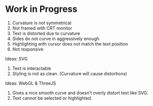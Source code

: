 # Work in Progress
1. Curvature is not symmetrical
2. Not framed with CRT monitor
3. Text is distorted due to curvature
4. Sides do not curve in aggressively enough
5. Highlighting with cursor does not match the text position
6. Not responsive

Ideas: SVG
1. Text is interactable
2. Styling is not as clean. (Curvature will cause distortions)

Ideas: WebGL & ThreeJS
1. Gives a nice smooth curve and doesn't overly distort text like SVG.
2. Text cannot be selected or highlighted.
